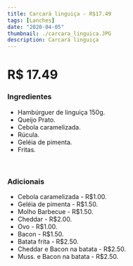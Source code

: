 ```yaml
---
title: Carcará linguiça - R$17.49
tags: [Lanches]
date: "2020-04-05"
thumbnail: ./carcara_linguica.JPG
description: Carcará linguiça
---
```


# R$ 17.49

<h3 id="unordered">
<strong>
<strong>Ingredientes</strong>
</strong>
</h3>
<ul>
    <li>Hambúrguer de linguiça 150g.</li>
    <li>Queijo Prato.</li>
    <li>Cebola caramelizada.</li>
    <li>Rúcula.</li>
    <li>Geléia de pimenta.</li>
    <li>Fritas.</li>
</ul>

<br />

<h3>
<strong>
<strong>Adicionais</strong>
</strong>
</h3>
<ul>
    <li>Cebola caramelizada - R$1.00.</li>
    <li>Geléia de pimenta - R$1.50.</li>
    <li>Molho Barbecue - R$1.50.</li>
    <li>Cheddar - R$2.00.</li>
    <li>Ovo - R$1.00.</li>
    <li>Bacon - R$1.50.</li>
    <li>Batata frita - R$2.50.</li>
    <li>Cheddar e Bacon na batata - R$2.50.</li>
    <li>Muss. e Bacon na batata - R$2.50.</li>
</ul>